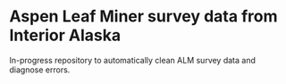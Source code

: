 
# Aspen Leaf Miner survey data from Interior Alaska

In-progress repository to automatically clean ALM survey data and
diagnose errors.

<!-- ## Current Status -->
<!-- [Errors]() -->
<!-- Possible workflow: -->
<!--   Read in new data -->
<!--   Check to make sure that all of the columns are detectable by the metadata?   -->
<!--   By default, see if the 2023 metadataa works on them?   -->
<!--   Use build status fail/pass -->
<!--   Use targets (or similar) to detect if a change has been made to the input files (or detect if new files have been added?); key them to a github action -->
<!-- # Design Ideas -->
<!-- Define the human-readable metadata in a csv file, separate for each 'level'.  Automatically read in the appropriate data to the readmes for each canonical subset -->
<!-- ## Directory structure: -->
<!-- - raw_data: contains annual CSV files -->
<!--   - early -->
<!--   - late -->
<!-- - canonical_data: contains uniformly corrected data separated by database table; each subdir contains oen file per year -->
<!--   - leaf_early -->
<!--   - leaf_late -->
<!--   - surface_early -->
<!--   - surface_late -->
<!--   - pupa_late -->
<!--   - parasite_late -->
<!-- - combined_data: contains combinations of canonical_data; only csv files, no directories -->
<!--   - leaf_early.csv, leaf_l.ate.csv : rows correspond to leaf -->
<!--   - leaf_surface_early.csv, leaf_surface_late.csv : rows correspond to surface; should be two per leaf, with no drops -->
<!--   - pupa_leaf_surface_late.csv: rows correspond to observed pupa; leaves/surfaces without pupa are excluded -->
<!--   - parasite_pupa_leaf_surface_late.csv: rows corresponding to parasites: leaves/surfaces/pupa without parasites are excluded -->
<!-- ## Target Goals: -->
<!-- - Inputs: -->
<!--   - Metadata Dictionary ( A file that somehow defines how files refer to the same things.  Maybe YML?) Should be text-editable by Pat/Diane -->
<!--   - Excel files in 2 directories; these will create dynamic branches -->
<!-- - Steps: -->
<!--   1. Read and clean input data create 2 or four output files for each... -->
<!--      - Write output files to the correct subdirectories -->
<!--   2. Read the cannonical data, create the combined_datasets; maybe useful to have several sub-sets, depending on each other -->
<!--      - leaf_early.csv -> leaf_surface_early.csv -->
<!--      - leaf_late.csv -> leaf_surface_late.csv -> pupa_leaf_surface_late.csv -> parasite_pupa_leaf_surface.csv -->
<!-- ## Todo list: -->
<!-- 1. New column name dictionary -->
<!-- 2. Fully functionalize scripts -->
<!-- <!-- 3.  -->
